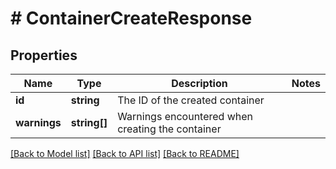 # # ContainerCreateResponse

## Properties

Name | Type | Description | Notes
------------ | ------------- | ------------- | -------------
**id** | **string** | The ID of the created container | 
**warnings** | **string[]** | Warnings encountered when creating the container | 

[[Back to Model list]](../../README.md#documentation-for-models) [[Back to API list]](../../README.md#documentation-for-api-endpoints) [[Back to README]](../../README.md)


